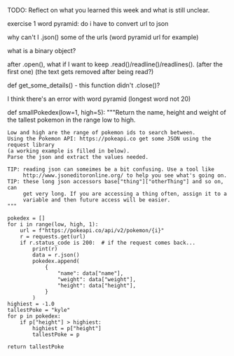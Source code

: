 TODO: Reflect on what you learned this week and what is still unclear.

exercise 1 word pyramid: do i have to convert url to json

why can't I .json() some of the urls (word pyramid url for example)

what is a binary object?

after .open(), what if I want to keep .read()/readline()/readlines(). (after the first one) (the text gets removed after being read?)

def get_some_details() - this function didn't .close()?

I think there's an error with word pyramid (longest word not 20)

def smallPokedex(low=1, high=5):
"""Return the name, height and weight of the tallest pokemon in the range low to high.

    Low and high are the range of pokemon ids to search between.
    Using the Pokemon API: https://pokeapi.co get some JSON using the request library
    (a working example is filled in below).
    Parse the json and extract the values needed.

    TIP: reading json can someimes be a bit confusing. Use a tool like
         http://www.jsoneditoronline.org/ to help you see what's going on.
    TIP: these long json accessors base["thing"]["otherThing"] and so on, can
         get very long. If you are accessing a thing often, assign it to a
         variable and then future access will be easier.
    """

    pokedex = []
    for i in range(low, high, 1):
        url = f"https://pokeapi.co/api/v2/pokemon/{i}"
        r = requests.get(url)
        if r.status_code is 200:  # if the request comes back...
            print(r)
            data = r.json()
            pokedex.append(
                {
                    "name": data["name"],
                    "weight": data["weight"],
                    "height": data["height"],
                }
            )
    highiest = -1.0
    tallestPoke = "kyle"
    for p in pokedex:
        if p["height"] > highiest:
            highiest = p["height"]
            tallestPoke = p

    return tallestPoke
